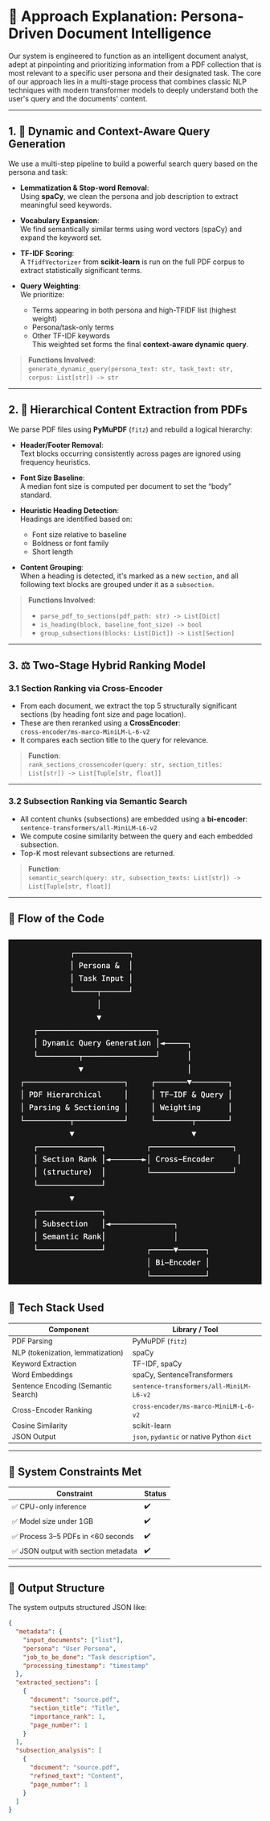 # 📘 Approach Explanation: Persona-Driven Document Intelligence

Our system is engineered to function as an intelligent document analyst, adept at pinpointing and prioritizing information from a PDF collection that is most relevant to a specific user persona and their designated task. The core of our approach lies in a multi-stage process that combines classic NLP techniques with modern transformer models to deeply understand both the user's query and the documents' content.

---

## 1. 🎯 Dynamic and Context-Aware Query Generation

We use a multi-step pipeline to build a powerful search query based on the persona and task:

- **Lemmatization & Stop-word Removal**:  
  Using **spaCy**, we clean the persona and job description to extract meaningful seed keywords.

- **Vocabulary Expansion**:  
  We find semantically similar terms using word vectors (spaCy) and expand the keyword set.

- **TF-IDF Scoring**:  
  A `TfidfVectorizer` from **scikit-learn** is run on the full PDF corpus to extract statistically significant terms.

- **Query Weighting**:  
  We prioritize:
  - Terms appearing in both persona and high-TFIDF list (highest weight)
  - Persona/task-only terms
  - Other TF-IDF keywords  
  This weighted set forms the final **context-aware dynamic query**.

> **Functions Involved**:  
> `generate_dynamic_query(persona_text: str, task_text: str, corpus: List[str]) -> str`

---

## 2. 📄 Hierarchical Content Extraction from PDFs

We parse PDF files using **PyMuPDF** (`fitz`) and rebuild a logical hierarchy:

- **Header/Footer Removal**:  
  Text blocks occurring consistently across pages are ignored using frequency heuristics.

- **Font Size Baseline**:  
  A median font size is computed per document to set the “body” standard.

- **Heuristic Heading Detection**:  
  Headings are identified based on:
  - Font size relative to baseline
  - Boldness or font family
  - Short length

- **Content Grouping**:  
  When a heading is detected, it's marked as a new `section`, and all following text blocks are grouped under it as a `subsection`.

> **Functions Involved**:  
> - `parse_pdf_to_sections(pdf_path: str) -> List[Dict]`  
> - `is_heading(block, baseline_font_size) -> bool`  
> - `group_subsections(blocks: List[Dict]) -> List[Section]`

---

## 3. ⚖️ Two-Stage Hybrid Ranking Model

### 3.1 Section Ranking via Cross-Encoder
- From each document, we extract the top 5 structurally significant sections (by heading font size and page location).
- These are then reranked using a **CrossEncoder**:  
  `cross-encoder/ms-marco-MiniLM-L-6-v2`
- It compares each section title to the query for relevance.

> **Function**:  
> `rank_sections_crossencoder(query: str, section_titles: List[str]) -> List[Tuple[str, float]]`

---

### 3.2 Subsection Ranking via Semantic Search
- All content chunks (subsections) are embedded using a **bi-encoder**:  
  `sentence-transformers/all-MiniLM-L6-v2`
- We compute cosine similarity between the query and each embedded subsection.
- Top-K most relevant subsections are returned.

> **Function**:  
> `semantic_search(query: str, subsection_texts: List[str]) -> List[Tuple[str, float]]`

---

## 🔄 Flow of the Code
![Flow](.github/.assets/flowchart.png)
---

## 🧩 Tech Stack Used

| Component                         | Library / Tool                               |
|----------------------------------|----------------------------------------------|
| PDF Parsing                      | PyMuPDF (`fitz`)                             |
| NLP (tokenization, lemmatization)| spaCy                                        |
| Keyword Extraction               | TF-IDF, spaCy                                |
| Word Embeddings                  | spaCy, SentenceTransformers                  |
| Sentence Encoding (Semantic Search) | `sentence-transformers/all-MiniLM-L6-v2` |
| Cross-Encoder Ranking            | `cross-encoder/ms-marco-MiniLM-L-6-v2`       |
| Cosine Similarity                | scikit-learn                                 |
| JSON Output                      | `json`, `pydantic` or native Python `dict`   |

---

## 🧪 System Constraints Met

| Constraint                                     | Status |
|------------------------------------------------|--------|
| ✅ CPU-only inference                          | ✔️     |
| ✅ Model size under 1GB                        | ✔️     |
| ✅ Process 3–5 PDFs in <60 seconds             | ✔️     |
| ✅ JSON output with section metadata           | ✔️     |

---

## 🧾 Output Structure

The system outputs structured JSON like:

```json
{
  "metadata": {
    "input_documents": ["list"],
    "persona": "User Persona",
    "job_to_be_done": "Task description",
    "processing_timestamp": "timestamp"
  },
  "extracted_sections": [
    {
      "document": "source.pdf",
      "section_title": "Title",
      "importance_rank": 1,
      "page_number": 1
    }
  ],
  "subsection_analysis": [
    {
      "document": "source.pdf",
      "refined_text": "Content",
      "page_number": 1
    }
  ]
}
